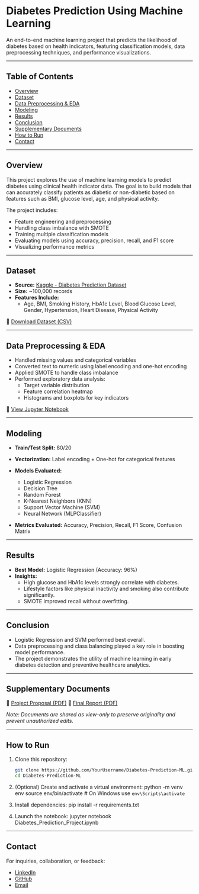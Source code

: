 # Diabetes Prediction Using Machine Learning

An end-to-end machine learning project that predicts the likelihood of diabetes based on health indicators, featuring classification models, data preprocessing techniques, and performance visualizations.

---

## Table of Contents

- [Overview](#overview)
- [Dataset](#dataset)
- [Data Preprocessing & EDA](#data-preprocessing--eda)
- [Modeling](#modeling)
- [Results](#results)
- [Conclusion](#conclusion)
- [Supplementary Documents](#supplementary-documents)
- [How to Run](#how-to-run)
- [Contact](#contact)

---

## Overview

This project explores the use of machine learning models to predict diabetes using clinical health indicator data. The goal is to build models that can accurately classify patients as diabetic or non-diabetic based on features such as BMI, glucose level, age, and physical activity. 

The project includes:
- Feature engineering and preprocessing
- Handling class imbalance with SMOTE
- Training multiple classification models
- Evaluating models using accuracy, precision, recall, and F1 score
- Visualizing performance metrics

---

## Dataset

- **Source:** [Kaggle - Diabetes Prediction Dataset](https://www.kaggle.com/datasets/iammustafatz/diabetes-prediction-dataset)
- **Size:** ~100,000 records
- **Features Include:**
  - Age, BMI, Smoking History, HbA1c Level, Blood Glucose Level, Gender, Hypertension, Heart Disease, Physical Activity

📁 [Download Dataset (CSV)](diabetes_prediction_dataset.csv)

---

## Data Preprocessing & EDA

- Handled missing values and categorical variables
- Converted text to numeric using label encoding and one-hot encoding
- Applied SMOTE to handle class imbalance
- Performed exploratory data analysis:
  - Target variable distribution
  - Feature correlation heatmap
  - Histograms and boxplots for key indicators

📓 [View Jupyter Notebook](Diabetes_Prediction_Project.ipynb)

---

## Modeling

- **Train/Test Split:** 80/20
- **Vectorization:** Label encoding + One-hot for categorical features
- **Models Evaluated:**
  - Logistic Regression
  - Decision Tree
  - Random Forest
  - K-Nearest Neighbors (KNN)
  - Support Vector Machine (SVM)
  - Neural Network (MLPClassifier)

- **Metrics Evaluated:** Accuracy, Precision, Recall, F1 Score, Confusion Matrix

---

## Results

- **Best Model:** Logistic Regression (Accuracy: 96%)
- **Insights:**
  - High glucose and HbA1c levels strongly correlate with diabetes.
  - Lifestyle factors like physical inactivity and smoking also contribute significantly.
  - SMOTE improved recall without overfitting.

---

## Conclusion

- Logistic Regression and SVM performed best overall.
- Data preprocessing and class balancing played a key role in boosting model performance.
- The project demonstrates the utility of machine learning in early diabetes detection and preventive healthcare analytics.

---

## Supplementary Documents

📝 [Project Proposal (PDF)](https://drive.google.com/file/d/1EEOXpQJsOrUAwJ8vKHx8h7iiIoSLjdWw/view?usp=drive_link)
📄 [Final Report (PDF)](https://drive.google.com/file/d/1TmLTZbrTbtQQHfebDo_tj_cfJPNraBu4/view?usp=drive_link)  


*Note: Documents are shared as view-only to preserve originality and prevent unauthorized edits.*


---

## How to Run

1. Clone this repository:
   ```bash
   git clone https://github.com/YourUsername/Diabetes-Prediction-ML.git
   cd Diabetes-Prediction-ML
   
2. (Optional) Create and activate a virtual environment:
   python -m venv env
   source env/bin/activate  # On Windows use `env\Scripts\activate`

3. Install dependencies:
   pip install -r requirements.txt

4. Launch the notebook:
   jupyter notebook Diabetes_Prediction_Project.ipynb

---

## Contact

For inquiries, collaboration, or feedback:

- [LinkedIn](https://www.linkedin.com/in/kiruthikaramadoss/)
- [GitHub](https://github.com/KiruthikaRamadoss)
- [Email](mailto:k_r549@txstate.edu)

